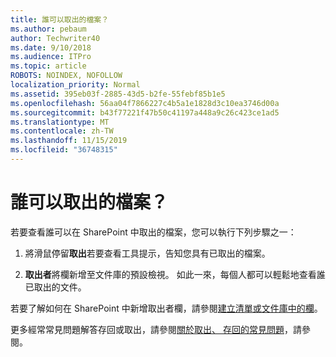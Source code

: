 ```yaml
---
title: 誰可以取出的檔案？
ms.author: pebaum
author: Techwriter40
ms.date: 9/10/2018
ms.audience: ITPro
ms.topic: article
ROBOTS: NOINDEX, NOFOLLOW
localization_priority: Normal
ms.assetid: 395eb03f-2885-43d5-b2fe-55febf85b1e5
ms.openlocfilehash: 56aa04f7866227c4b5a1e1828d3c10ea3746d00a
ms.sourcegitcommit: b43f77221f47b50c41197a448a9c26c423ce1ad5
ms.translationtype: MT
ms.contentlocale: zh-TW
ms.lasthandoff: 11/15/2019
ms.locfileid: "36748315"
---
```

# <a name="who-has-a-file-checked-out"></a>誰可以取出的檔案？

若要查看誰可以在 SharePoint 中取出的檔案，您可以執行下列步驟之一：
  
1. 將滑鼠停留**取出**若要查看工具提示，告知您具有已取出的檔案。 
    
2. **取出者**將欄新增至文件庫的預設檢視。 如此一來，每個人都可以輕鬆地查看誰已取出的文件。 
    
若要了解如何在 SharePoint 中新增取出者欄，請參閱[建立清單或文件庫中的欄](https://go.microsoft.com/fwlink/?linkid=2019591)。 
  
更多經常常見問題解答存回或取出，請參閱[關於取出、 存回的常見問題](https://go.microsoft.com/fwlink/?linkid=2018786)，請參閱。
  

